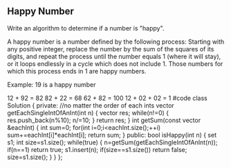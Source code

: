 ## Happy Number
Write an algorithm to determine if a number is "happy".

A happy number is a number defined by the following process: Starting with any positive integer, replace the number by the sum of the squares of its digits, and repeat the process until the number equals 1 (where it will stay), or it loops endlessly in a cycle which does not include 1. Those numbers for which this process ends in 1 are happy numbers.

Example: 19 is a happy number

12 + 92 = 82
82 + 22 = 68
62 + 82 = 100
12 + 02 + 02 = 1
#code
	class Solution {
    private:
    //no matter the order of each ints 
    vector<int> getEachSingleIntOfAnInt(int n)
    {
        vector<int> res;
        while(n!=0)
        {
            res.push_back(n%10);
            n/=10;
        }
        return res;
    }
    int getSum(const vector<int> &eachInt)
    {
        int sum=0;
        for(int i=0;i<eachInt.size();++i)
            sum+=eachInt[i]*eachInt[i];
        return sum;
    }
	public:
    bool isHappy(int n) {
        set<int> s1; 
        int size=s1.size();
        while(true)
        {
            n=getSum(getEachSingleIntOfAnInt(n));
            if(n==1)
                return true;
            s1.insert(n);
            if(size==s1.size())
                return false;
            size=s1.size();
        }
    }
	};
